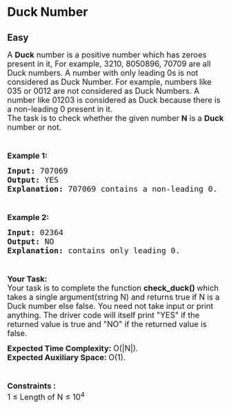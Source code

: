 # Duck Number
## Easy
<div class="problems_problem_content__Xm_eO"><p><span style="font-size:18px">A <strong>Duck</strong> number is a positive number which has zeroes present in it, For example, 3210, 8050896, 70709 are all Duck numbers. A&nbsp;number&nbsp;with only leading 0s is not considered as Duck Number. For example, numbers like 035 or 0012 are not considered as Duck Numbers. A number like 01203 is considered as Duck because there is a non-leading 0 present in it.</span><br>
<span style="font-size:18px">The task is to check whether the given number <strong>N</strong> is a <strong>Duck</strong> number or not.</span></p>

<p>&nbsp;</p>

<p><span style="font-size:18px"><strong>Example 1:</strong></span></p>

<pre><span style="font-size:18px"><strong>Input:</strong> 707069
<strong>Output:</strong> YES
<strong>Explanation:</strong> 707069 contains a non-leading 0.</span></pre>

<p>&nbsp;</p>

<p><span style="font-size:18px"><strong>Example 2:</strong></span></p>

<pre><span style="font-size:18px"><strong>Input:</strong> 02364
<strong>Output:</strong> NO
<strong>Explanation:</strong> contains only leading 0.</span></pre>

<p>&nbsp;</p>

<p><span style="font-size:18px"><strong>Your Task:</strong><br>
Your task is to complete the function&nbsp;<strong>check_duck()&nbsp;</strong>which takes a single argument(string N) and returns true if N is a Duck number else false. You need not take input or print anything. The driver code will itself print "YES" if the returned value is true and "NO" if the returned value is false.</span></p>

<p><span style="font-size:18px"><strong>Expected Time Complexity:&nbsp;</strong>O(|N|).<br>
<strong>Expected Auxiliary Space:&nbsp;</strong>O(1).</span></p>

<p>&nbsp;</p>

<p><span style="font-size:18px"><strong>Constraints :</strong><br>
1 ≤ Length of N ≤ 10<sup>4</sup></span></p>
</div>